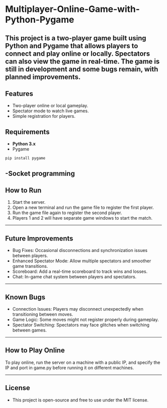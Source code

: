 # Multiplayer-Online-Game-with-Python-Pygame
This project is a two-player game built using Python and Pygame that allows players to connect and play online or locally. Spectators can also view the game in real-time. The game is still in development and some bugs remain, with planned improvements.
---
## Features
- Two-player online or local gameplay.
- Spectator mode to watch live games.
- Simple registration for players.
## Requirements
- **Python 3.x**
- Pygame
```
pip install pygame
```
-Socket programming
---
## How to Run
1. Start the server.
2. Open a new terminal and run the game file to register the first player.
3. Run the game file again to register the second player.
4. Players 1 and 2 will have separate game windows to start the match.
---
## Future Improvements
- Bug Fixes: Occasional disconnections and synchronization issues between players.
- Enhanced Spectator Mode: Allow multiple spectators and smoother game transitions.
- Scoreboard: Add a real-time scoreboard to track wins and losses.
- Chat: In-game chat system between players and spectators.
---
## Known Bugs
- Connection Issues: Players may disconnect unexpectedly when transitioning between moves.
- Game Logic: Some moves might not register properly during gameplay.
- Spectator Switching: Spectators may face glitches when switching between games.
---
## How to Play Online
To play online, run the server on a machine with a public IP, and specify the IP and port in game.py before running it on different machines.

---

## License
 - This project is open-source and free to use under the MIT license.
